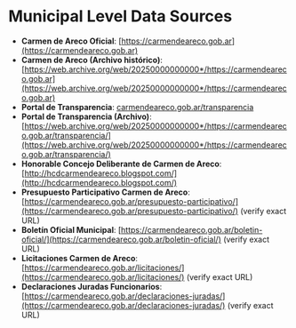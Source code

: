 # Municipal Level Data Sources

- **Carmen de Areco Oficial**: [https://carmendeareco.gob.ar](https://carmendeareco.gob.ar)
- **Carmen de Areco (Archivo histórico)**: [https://web.archive.org/web/20250000000000*/https://carmendeareco.gob.ar](https://web.archive.org/web/20250000000000*/https://carmendeareco.gob.ar)
- **Portal de Transparencia**: [carmendeareco.gob.ar/transparencia](http://carmendeareco.gob.ar/transparencia)
- **Portal de Transparencia (Archivo)**: [https://web.archive.org/web/20250000000000*/https://carmendeareco.gob.ar/transparencia/](https://web.archive.org/web/20250000000000*/https://carmendeareco.gob.ar/transparencia/)
- **Honorable Concejo Deliberante de Carmen de Areco**: [http://hcdcarmendeareco.blogspot.com/](http://hcdcarmendeareco.blogspot.com/)
- **Presupuesto Participativo Carmen de Areco**: [https://carmendeareco.gob.ar/presupuesto-participativo/](https://carmendeareco.gob.ar/presupuesto-participativo/) (verify exact URL)
- **Boletín Oficial Municipal**: [https://carmendeareco.gob.ar/boletin-oficial/](https://carmendeareco.gob.ar/boletin-oficial/) (verify exact URL)
- **Licitaciones Carmen de Areco**: [https://carmendeareco.gob.ar/licitaciones/](https://carmendeareco.gob.ar/licitaciones/) (verify exact URL)
- **Declaraciones Juradas Funcionarios**: [https://carmendeareco.gob.ar/declaraciones-juradas/](https://carmendeareco.gob.ar/declaraciones-juradas/) (verify exact URL)
